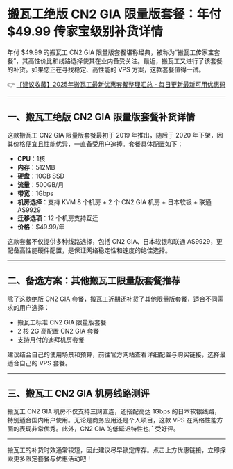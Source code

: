 # 搬瓦工绝版 CN2 GIA 限量版套餐：年付 $49.99 传家宝级别补货详情

年付 $49.99 的搬瓦工 CN2 GIA 限量版套餐堪称经典，被称为“搬瓦工传家宝套餐”，其高性价比和线路选择使其在业内备受关注。最近，搬瓦工又进行了该套餐的补货。如果您正在寻找稳定、高性能的 VPS 方案，这款套餐值得一试。

👉 [【建议收藏】2025年搬瓦工最新优惠套餐整理汇总 - 每日更新最新可用优惠码](https://bit.ly/banwagon)

---

## 一、搬瓦工绝版 CN2 GIA 限量版套餐补货详情

这款搬瓦工 CN2 GIA 限量版套餐最初于 2019 年推出，随后于 2020 年下架，因其价格便宜且性能优异，一直备受用户追捧。套餐具体配置如下：

- **CPU**：1核  
- **内存**：512MB  
- **硬盘**：10GB SSD  
- **流量**：500GB/月  
- **带宽**：1Gbps  
- **机房选择**：支持 KVM 8 个机房 + 2 个 CN2 GIA 机房 + 日本软银 + 联通 AS9929  
- **迁移选项**：12 个机房支持互迁  
- **价格**：$49.99/年  

这款套餐不仅提供多种线路选择，包括 CN2 GIA、日本软银和联通 AS9929，更配备高性能硬件配置，是保证网络稳定性和速度的绝佳选择。

---

## 二、备选方案：其他搬瓦工限量版套餐推荐

除了这款绝版 CN2 GIA 套餐，搬瓦工近期还补货了其他限量版套餐，适合不同需求的用户选择：

- 搬瓦工标准 CN2 GIA 限量版套餐  
- 2 核 2G 高配置 CN2 GIA 套餐  
- 支持月付的迪拜机房套餐  

建议结合自己的使用场景和预算，前往官方网站查看详细配置与购买链接，选择最适合自己的 VPS 套餐。

---

## 三、搬瓦工 CN2 GIA 机房线路测评

搬瓦工 CN2 GIA 机房不仅支持三网直连，还搭配高达 1Gbps 的日本软银线路，特别适合国内用户使用。无论是商务应用还是个人项目，这款 VPS 在网络性能方面的表现非常优秀。此外，CN2 GIA 的低延迟特性也广受好评。

---

搬瓦工的补货时效通常较短，因此建议尽早锁定库存。点击上方优惠链接，立即探索更多限定套餐与优惠活动吧！